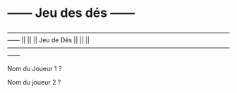 # —— Jeu des dés ——

——————————————————————————————————————
||                                  ||
||           Jeu de Dés             ||
||                                  ||
——————————————————————————————————————

Nom du Joueur 1 ?

Nom du joueur 2 ?
